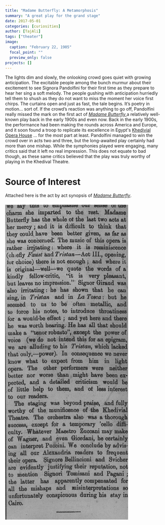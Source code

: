 ```yaml
---
title: "Madame Butterfly: A Metamorphosis"
summary: "A great play for the grand stage"
date: 2017-05-01
categories: [curiosities]
author: [TajAli]
tags: ["theater"]
image:
  caption: "February 22, 1905"
  focal_point: ""
  preview_only: false
projects: []
---
```

The lights dim and slowly, the onlooking crowd goes quiet with growing anticipation. The excitable people among the bunch murmur about their excitement to see Signora Pandolfini for their first time as they prepare to hear her sing a soft melody. The people gushing with anticipation hurriedly tell them to shush as they do not want to miss the moment her voice first chirps. The curtains open and just as fast, the tale begins. It’s poetry in motion… sort of. If the crowd’s reaction was anything to go off, Pandolfini really missed the mark on the first act of *[Madame Butterfly](http://www.musicwithease.com/puccini-butterfly-story.html)*,a relatively well-known play back in the early 1900s and even now. Back in the early 1900s, the performance had been making the rounds across America and Europe, and it soon found a troop to replicate its excellence in Egypt's [Khedivial Opera House](http://www.cairoopera.org/history.php?lan=En) … for the most part at least. Pandolfini managed to win the crowd over in acts two and three, but the long-awaited play certainly had more than one mishap. While the symphonies played were engaging, many critics said that it left no real impression. This does not equate to bad though, as these same critics believed that the play was truly worthy of playing in the Khedival Theatre.

# Source of Interest
 Attached here is the act by act synopsis of [*Madame
 Butterfly*](http://www.columbia.edu/itc/music/NYCO/butterfly/synopsis.html).

![visualization](MadameB2.jpg)
